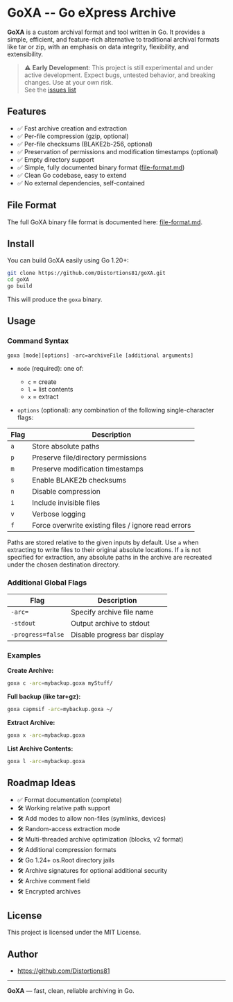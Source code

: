 
# GoXA -- Go eXpress Archive

**GoXA** is a custom archival format and tool written in Go. It provides a simple, efficient, and feature-rich alternative to traditional archival formats like tar or zip, with an emphasis on data integrity, flexibility, and extensibility.
> ⚠️ **Early Development**: This project is still experimental and under active development. Expect bugs, untested behavior, and breaking changes. Use at your own risk.<br>
> See the [issues list](https://github.com/Distortions81/goXA/issues)


## Features

- ✅ Fast archive creation and extraction
- ✅ Per-file compression (gzip, optional)
- ✅ Per-file checksums (BLAKE2b-256, optional)
- ✅ Preservation of permissions and modification timestamps (optional)
- ✅ Empty directory support
- ✅ Simple, fully documented binary format ([file-format.md](file-format.md))
- ✅ Clean Go codebase, easy to extend
- ✅ No external dependencies, self-contained

## File Format

The full GoXA binary file format is documented here: [file-format.md](file-format.md).

## Install

You can build GoXA easily using Go 1.20+:

```bash
git clone https://github.com/Distortions81/goXA.git
cd goXA
go build
```

This will produce the `goxa` binary.

## Usage

### Command Syntax

```
goxa [mode][options] -arc=archiveFile [additional arguments]
```

- `mode` (required): one of:
  - `c` = create
  - `l` = list contents
  - `x` = extract

- `options` (optional): any combination of the following single-character flags:

| Flag | Description |
|------|-------------|
| `a` | Store absolute paths |
| `p` | Preserve file/directory permissions |
| `m` | Preserve modification timestamps |
| `s` | Enable BLAKE2b checksums |
| `n` | Disable compression |
| `i` | Include invisible files |
| `v` | Verbose logging |
| `f` | Force overwrite existing files / ignore read errors |

Paths are stored relative to the given inputs by default. Use `a` when
extracting to write files to their original absolute locations. If `a` is not
specified for extraction, any absolute paths in the archive are recreated under
the chosen destination directory.

### Additional Global Flags

| Flag | Description |
|------|-------------|
| `-arc=` | Specify archive file name |
| `-stdout` | Output archive to stdout |
| `-progress=false` | Disable progress bar display |

### Examples

**Create Archive:**

```bash
goxa c -arc=mybackup.goxa myStuff/
```

**Full backup (like tar+gz):**

```bash
goxa capmsif -arc=mybackup.goxa ~/
```

**Extract Archive:**

```bash
goxa x -arc=mybackup.goxa
```

**List Archive Contents:**

```bash
goxa l -arc=mybackup.goxa
```

## Roadmap Ideas

- ✅ Format documentation (complete)
- 🛠 Working relative path support
- 🛠 Add modes to allow non-files (symlinks, devices)
- 🛠 Random-access extraction mode
- 🛠 Multi-threaded archive optimization (blocks, v2 format)
- 🛠 Additional compression formats
- 🛠 Go 1.24+ os.Root directory jails
- 🛠 Archive signatures for optional additional security
- 🛠 Archive comment field
- 🛠 Encrypted archives

## License

This project is licensed under the MIT License.

## Author

- https://github.com/Distortions81

---

**GoXA** — fast, clean, reliable archiving in Go.
